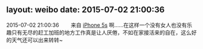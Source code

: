layout: weibo
date: 2015-07-02 21:00:36
---
2015-07-02 21:00:36  &nbsp;&nbsp;&nbsp;&nbsp;&nbsp;&nbsp; 来自 <a href="sinaweibo://customweibosource" rel="nofollow">iPhone 5s</a>
啊……在这样一个没有女人也没有乐趣只有无尽的赶工加班的地方工作真是让人厌倦，不如在家接活来的自在，这么好的天气还可以出来转转~ ​​​
